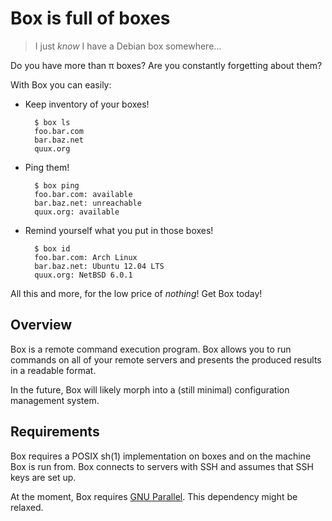 # Box is full of boxes

> I just *know* I have a Debian box somewhere…

Do you have more than π boxes? Are you constantly forgetting about them?

With Box you can easily:

- Keep inventory of your boxes!

        $ box ls
        foo.bar.com
        bar.baz.net
        quux.org

- Ping them!

        $ box ping
        foo.bar.com: available
        bar.baz.net: unreachable
        quux.org: available

- Remind yourself what you put in those boxes!

        $ box id
        foo.bar.com: Arch Linux
        bar.baz.net: Ubuntu 12.04 LTS
        quux.org: NetBSD 6.0.1

All this and more, for the low price of *nothing*! Get Box today!

## Overview

Box is a remote command execution program. Box allows you to run commands on
all of your remote servers and presents the produced results in a readable
format.

In the future, Box will likely morph into a (still minimal) configuration
management system.

## Requirements

Box requires a POSIX sh(1) implementation on boxes and on the machine Box is
run from. Box connects to servers with SSH and assumes that SSH keys are set
up.

At the moment, Box requires [GNU Parallel][]. This dependency might be
relaxed.

[GNU Parallel]: http://www.gnu.org/software/parallel/
